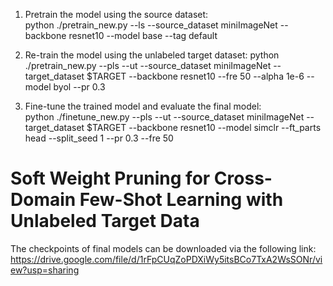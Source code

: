 1. Pretrain the model using the source dataset:   
  python ./pretrain_new.py --ls --source_dataset miniImageNet  --backbone resnet10  --model base --tag default

2. Re-train the model using the unlabeled target dataset: 
  python ./pretrain_new.py --pls --ut --source_dataset miniImageNet --target_dataset $TARGET --backbone resnet10   --fre 50 --alpha 1e-6 --model byol  --pr 0.3

3. Fine-tune the trained model and evaluate the final model:   
  python ./finetune_new.py --pls --ut --source_dataset miniImageNet --target_dataset $TARGET --backbone resnet10 --model simclr  --ft_parts head --split_seed 1 --pr 0.3 --fre 50



# Soft Weight Pruning for Cross-Domain Few-Shot Learning with Unlabeled Target Data
The checkpoints of final models can be downloaded via the following link:
https://drive.google.com/file/d/1rFpCUqZoPDXiWy5itsBCo7TxA2WsSONr/view?usp=sharing
